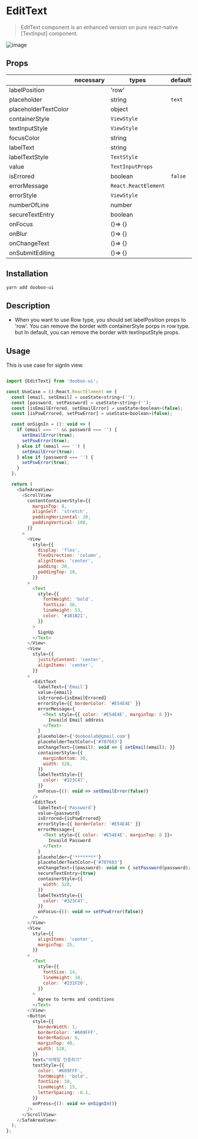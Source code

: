 # EditText

> EditText component is an enhanced version on pure react-native [TextInput] component.</br>

![image](https://user-images.githubusercontent.com/58724686/87130683-4121b100-c2ce-11ea-8663-3f6e7d380a6d.gif)

## Props

|                      | necessary | types                  | default              |
| -------------------- | --------- | ---------------------- | -------------------- |
| labelPosition        |           | 'row'                  |                      |
| placeholder          |           | string                 |         `text`       |
| placeholderTextColor |           | object                 |                      |
| containerStyle       |           | `ViewStyle`            |                      |
| textInputStyle       |           | `ViewStyle`            |                      |
| focusColor           |           | string                 |                      |
| labelText            |           | string                 |                      |
| labelTextStyle       |           | `TextStyle`            |                      |
| value                |           | `TextInputProps`       |                      |
| isErrored            |           | boolean                |        `false`       |
| errorMessage         |           | `React.ReactElement`   |                      |
| errorStyle           |           | `ViewStyle`            |                      |
| numberOfLine         |           |  number                |                      |
| secureTextEntry      |           |  boolean               |                      |
| onFocus              |           |  ()=> {}               |                      |
| onBlur               |           |  ()=> {}               |                      |
| onChangeText         |           |  ()=> {}               |                      |
| onSubmitEditing      |           |  ()=> {}               |                      |

## Installation

```sh
yarn add dooboo-ui
```

## Description
- When you want to use Row type, you should set labelPosition props to 'row'. 
  You can remove the border with containerStyle porps in row type. but In default, you can remove the border with textInputStyle props. 

## Usage
  This is use case for signIn view.

```javascript

import {EditText} from 'dooboo-ui';

const UseCase = ():React.ReactElement => {
  const [email, setEmail] = useState<string>('');
  const [password, setPassword] = useState<string>('');
  const [isEmailErrored, setEmailError] = useState<boolean>(false);
  const [isPswErrored, setPswError] = useState<boolean>(false);

  const onSignIn = (): void => {
    if (email === '' && password === '') {
      setEmailError(true);
      setPswError(true);
    } else if (email === '') {
      setEmailError(true);
    } else if (password === '') {
      setPswError(true);
    }
  };

  return (
    <SafeAreaView>
      <ScrollView
        contentContainerStyle={{
          marginTop: 8,
          alignSelf: 'stretch',
          paddingHorizontal: 20,
          paddingVertical: 100,
        }}
      >
        <View
          style={{
            display: 'flex',
            flexDirection: 'column',
            alignItems: 'center',
            padding: 20,
            paddingTop: 10,
          }}
        >
          <Text
            style={{
              fontWeight: 'bold',
              fontSize: 36,
              lineHeight: 53,
              color: '#1B1B21',
            }}
          >
            SignUp
          </Text>
        </View>
        <View
          style={{
            justifyContent: 'center',
            alignItems: 'center',
          }}
        >
          <EditText
            labelText={'Email'}
            value={email}
            isErrored={isEmailErrored}
            errorStyle={{ borderColor: '#E54E4E' }}
            errorMessage={
              <Text style={{ color: '#E54E4E', marginTop: 8 }}>
                Invaild Email address
              </Text>
            }
            placeholder={'dooboolab@gmail.com'}
            placeholderTextColor={'#707683'}
            onChangeText={(email): void => { setEmail(email); }}
            containerStyle={{
              marginBottom: 30,
              width: 528,
            }}
            labelTextStyle={{
              color: '#323C47',
            }}
            onFocus={(): void => setEmailError(false)}
          />
          <EditText
            labelText={'Password'}
            value={password}
            isErrored={isPswErrored}
            errorStyle={{ borderColor: '#E54E4E' }}
            errorMessage={
              <Text style={{ color: '#E54E4E', marginTop: 8 }}>
                Invaild Password
              </Text>
            }
            placeholder={'********'}
            placeholderTextColor={'#707683'}
            onChangeText={(password): void => { setPassword(password); }}
            secureTextEntry={true}
            containerStyle={{
              width: 528,
            }}
            labelTextStyle={{
              color: '#323C47',
            }}
            onFocus={(): void => setPswError(false)}
          />
        </View>
        <View
          style={{
            alignItems: 'center',
            marginTop: 25,
          }}
        >
          <Text
            style={{
              fontSize: 14,
              lineHeight: 18,
              color: '#231F20',
            }}
          >
            Agree to terms and conditions
          </Text>
        </View>
        <Button
          style={{
            borderWidth: 1,
            borderColor: '#609FFF',
            borderRadius: 6,
            marginTop: 40,
            width: 528,
          }}
          text="이메일 인증하기"
          textStyle={{
            color: '#609FFF',
            fontWeight: 'bold',
            fontSize: 10,
            lineHeight: 15,
            letterSpacing: -0.1,
          }}
          onPress={(): void => onSignIn()}
        />
      </ScrollView>
    </SafeAreaView>
  );
};
```
